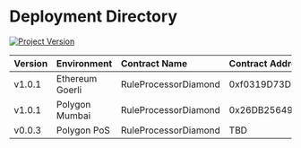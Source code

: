 # Deployment Directory
[![Project Version][version-image]][version-url]

| Version | Environment     | Contract Name        | Contract Address |
| :--- |:----------------|:---------------------| :--- | 
| v1.0.1 | Ethereum Goerli | RuleProcessorDiamond | 0xf0319D73Db76b7B594D5Fd659bbE03502D97816E
| v1.0.1 | Polygon Mumbai  | RuleProcessorDiamond | 0x26DB256496aCc3cAC7F4D7254F8f96A947AFaaAf
| v0.0.3 | Polygon PoS     | RuleProcessorDiamond | TBD
<!-- These are the header links -->

[version-image]: https://img.shields.io/badge/Version-1.2.0-brightgreen?style=for-the-badge&logo=appveyor
[version-url]: https://github.com/thrackle-io/Tron